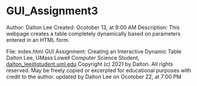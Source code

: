 # GUI_Assignment3
Author: Dalton Lee
Created: Ocotober 13, at 9:00 AM
Description: This webpage creates a table completely dynamically based on parameters entered
in an HTML form. 

File: index.html
GUI Assignment: Creating an Interactive Dynamic Table
Dalton Lee, UMass Lowell Computer Science Student, dalton_lee@student.uml.edu
Copyright (c) 2021 by Dalton. All rights reserved. May be freely copied or
excerpted for educational purposes with credit to the author.
updated by Dalton Lee on Ocotober 22, at 7:00 PM
